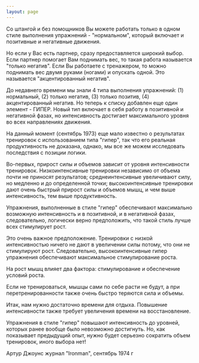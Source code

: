 ```yaml
---
layout: page
---
```

 Со штангой и без помощников Вы можете работать только в одном стиле выполнения упражнений - "нормальном", который включает и позитивные и негативные движения.

Но если у Вас есть партнер, сразу предоставляется широкий выбор. Если партнер помогает Вам поднимать вес, то такая работа называется "только негатив".
Если Вы работаете с тренажером, то можно поднимать вес двумя руками (ногами) и опускать одной. Это называется "акцентированный негатив".

До недавнего времени мы знали 4 типа выполнения упражнений: (1) нормальный, (2) только негатив, (3) только позитив, (4) акцентированный негатив. Но теперь к списку добавлен еще один элемент - ГИПЕР. Новый тип включает в себя работу в позитивной и негативной фазах, но интенсивность достигает максимального уровня во всех направлениях движения.

На данный момент (сентябрь 1973) еще мало известно о результатах тренировок с использованием типа "гипер", так что его реальная продуктивность не доказана, однако, мы все же можем исследовать последствия с позиции логики.

Во-первых, прирост силы и объемов зависит от уровня интенсивности тренировок. Низкоинтенсивные тренировки независимо от объема почти не приносят результатов; среднеинтенсивные увеличивают силу, но медленно и до определенной точки; высокоинтенсивные тренировки дают очень быстрый прирост силы и объемов мышц, и чем выше интенсивность, тем выше продуктивность.

Упражнения, выполненные в стиле "гипер" обеспечивают максимально возможную интенсивность и в позитивной, и в негативной фазах, следовательно, логически верно предположить, что такой стиль лучше всех стимулирует рост.

Это очень важное предположение. Тренировки с низкой интенсивностью ничего не дают в увеличении силы потому, что они не стимулируют рост. Следовательно, высокоинтенсивные гипер упражнения обеспечивают максимальное стимулирование роста.

На рост мышц влияет два фактора: стимулирование и обеспечение условий роста.

Если не тренироваться, мышцы сами по себе расти не будут, а при перетренированности также очень быстро теряются сила и объемы.

Итак, нам нужно достаточно времени для отдыха. Повышение интенсивности также требует увеличения времени на восстановление.

Упражнения в стиле "гипер" повышают интенсивность до уровней, которых ранее вообще было невозможно достигнуть. Но, как показывает предыдущий опыт, нужно будет серьезно сократить объем тренировок, иного выбора нет!

Артур Джоунс
журнал "Ironman", сентябрь 1974 г